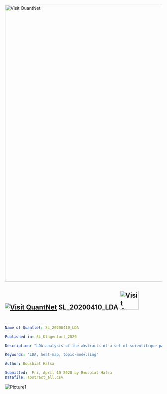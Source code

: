[<img src="https://github.com/QuantLet/Styleguide-and-FAQ/blob/master/pictures/banner.png" width="888" alt="Visit QuantNet">](http://quantlet.de/)

## [<img src="https://github.com/QuantLet/Styleguide-and-FAQ/blob/master/pictures/qloqo.png" alt="Visit QuantNet">](http://quantlet.de/) **SL_20200410_LDA** [<img src="https://github.com/QuantLet/Styleguide-and-FAQ/blob/master/pictures/QN2.png" width="60" alt="Visit QuantNet 2.0">](http://quantlet.de/)

```yaml


Name of Quantlet: SL_20200410_LDA

Published in: SL_Klagenfurt_2020

Description: "LDA analysis of the abstracts of a set of scientifique papers to understand main topics that are handled in those papers."

Keywords: 'LDA, heat-map, topic-modelling'

Author: Bousbiat Hafsa

Submitted:  Fri, April 10 2020 by Bousbiat Hafsa
Datafile: abstract_all.csv

```

![Picture1](heatmap_abstract.png)